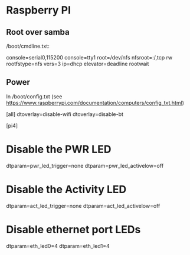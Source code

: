 # Raspberry PI

## Root over samba

/boot/cmdline.txt:

console=serial0,115200 console=tty1 root=/dev/nfs nfsroot=<host>:/<path>,tcp rw rootfstype=nfs vers=3 ip=dhcp elevator=deadline rootwait

## Power

In /boot/config.txt
(see https://www.raspberrypi.com/documentation/computers/config_txt.html)

[all]
dtoverlay=disable-wifi
dtoverlay=disable-bt

[pi4]

# Disable the PWR LED

dtparam=pwr_led_trigger=none
dtparam=pwr_led_activelow=off

# Disable the Activity LED

dtparam=act_led_trigger=none
dtparam=act_led_activelow=off

# Disable ethernet port LEDs

dtparam=eth_led0=4
dtparam=eth_led1=4
